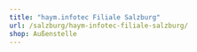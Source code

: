 ```yaml
---
title: "haym.infotec Filiale Salzburg"
url: /salzburg/haym-infotec-filiale-salzburg/
shop: Außenstelle
---
```

